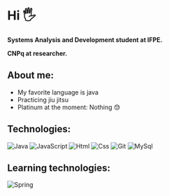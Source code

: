 # Hi 🖐️

**Systems Analysis and Development student at IFPE.**

**CNPq at researcher.**

## About me: 

* My favorite language is java
* Practicing jiu jitsu
* Platinum at the moment: Nothing 😓

## Technologies: 

![Java](https://img.shields.io/badge/Java-ED8B00?style=for-the-badge&logo=openjdk&logoColor=white)
![JavaScript](https://img.shields.io/badge/JavaScript-323330?style=for-the-badge&logo=javascript&logoColor=F7DF1E)
![Html](https://img.shields.io/badge/HTML5-E34F26?style=for-the-badge&logo=html5&logoColor=white)
![Css](	https://img.shields.io/badge/CSS3-1572B6?style=for-the-badge&logo=css3&logoColor=white)
![Git](https://img.shields.io/badge/GIT-E44C30?style=for-the-badge&logo=git&logoColor=white)
![MySql](https://img.shields.io/badge/MySQL-005C84?style=for-the-badge&logo=mysql&logoColor=white)


## Learning technologies:
![Spring](https://img.shields.io/badge/Spring-6DB33F?style=for-the-badge&logo=spring&logoColor=white)

